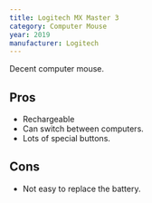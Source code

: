 ```yaml
---
title: Logitech MX Master 3
category: Computer Mouse
year: 2019
manufacturer: Logitech
---
```


Decent computer mouse.

## Pros

- Rechargeable
- Can switch between computers.
- Lots of special buttons.

## Cons

- Not easy to replace the battery.
